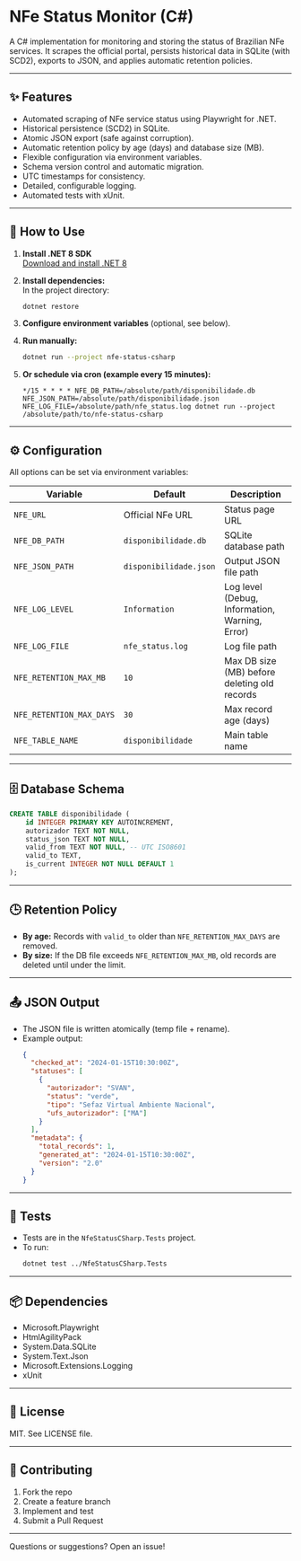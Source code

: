 # NFe Status Monitor (C#)

A C# implementation for monitoring and storing the status of Brazilian NFe services. It scrapes the official portal, persists historical data in SQLite (with SCD2), exports to JSON, and applies automatic retention policies.

---

## ✨ Features

- Automated scraping of NFe service status using Playwright for .NET.
- Historical persistence (SCD2) in SQLite.
- Atomic JSON export (safe against corruption).
- Automatic retention policy by age (days) and database size (MB).
- Flexible configuration via environment variables.
- Schema version control and automatic migration.
- UTC timestamps for consistency.
- Detailed, configurable logging.
- Automated tests with xUnit.

---

## 🚀 How to Use

1. **Install .NET 8 SDK**  
   [Download and install .NET 8](https://dotnet.microsoft.com/en-us/download/dotnet/8.0)

2. **Install dependencies:**  
   In the project directory:
   ```bash
   dotnet restore
   ```

3. **Configure environment variables** (optional, see below).

4. **Run manually:**
   ```bash
   dotnet run --project nfe-status-csharp
   ```

5. **Or schedule via cron (example every 15 minutes):**
   ```
   */15 * * * * NFE_DB_PATH=/absolute/path/disponibilidade.db NFE_JSON_PATH=/absolute/path/disponibilidade.json NFE_LOG_FILE=/absolute/path/nfe_status.log dotnet run --project /absolute/path/to/nfe-status-csharp
   ```

---

## ⚙️ Configuration

All options can be set via environment variables:

| Variable                | Default                   | Description                                 |
|-------------------------|---------------------------|---------------------------------------------|
| `NFE_URL`               | Official NFe URL          | Status page URL                             |
| `NFE_DB_PATH`           | `disponibilidade.db`      | SQLite database path                        |
| `NFE_JSON_PATH`         | `disponibilidade.json`    | Output JSON file path                       |
| `NFE_LOG_LEVEL`         | `Information`             | Log level (Debug, Information, Warning, Error)|
| `NFE_LOG_FILE`          | `nfe_status.log`          | Log file path                               |
| `NFE_RETENTION_MAX_MB`  | `10`                      | Max DB size (MB) before deleting old records|
| `NFE_RETENTION_MAX_DAYS`| `30`                      | Max record age (days)                       |
| `NFE_TABLE_NAME`        | `disponibilidade`         | Main table name                             |

---

## 🗄️ Database Schema

```sql
CREATE TABLE disponibilidade (
    id INTEGER PRIMARY KEY AUTOINCREMENT,
    autorizador TEXT NOT NULL,
    status_json TEXT NOT NULL,
    valid_from TEXT NOT NULL, -- UTC ISO8601
    valid_to TEXT,
    is_current INTEGER NOT NULL DEFAULT 1
);
```

---

## 🕒 Retention Policy

- **By age:** Records with `valid_to` older than `NFE_RETENTION_MAX_DAYS` are removed.
- **By size:** If the DB file exceeds `NFE_RETENTION_MAX_MB`, old records are deleted until under the limit.

---

## 📤 JSON Output

- The JSON file is written atomically (temp file + rename).
- Example output:
  ```json
  {
    "checked_at": "2024-01-15T10:30:00Z",
    "statuses": [
      {
        "autorizador": "SVAN",
        "status": "verde",
        "tipo": "Sefaz Virtual Ambiente Nacional",
        "ufs_autorizador": ["MA"]
      }
    ],
    "metadata": {
      "total_records": 1,
      "generated_at": "2024-01-15T10:30:00Z",
      "version": "2.0"
    }
  }
  ```

---

## 🧪 Tests

- Tests are in the `NfeStatusCSharp.Tests` project.
- To run:
  ```bash
  dotnet test ../NfeStatusCSharp.Tests
  ```

---

## 📦 Dependencies

- Microsoft.Playwright
- HtmlAgilityPack
- System.Data.SQLite
- System.Text.Json
- Microsoft.Extensions.Logging
- xUnit

---

## 📄 License

MIT. See LICENSE file.

---

## 🤝 Contributing

1. Fork the repo
2. Create a feature branch
3. Implement and test
4. Submit a Pull Request

---

Questions or suggestions? Open an issue!